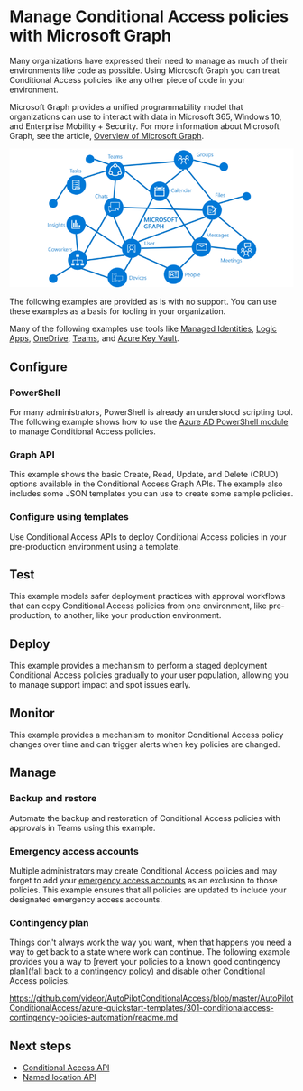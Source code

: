 # Manage Conditional Access policies with Microsoft Graph

Many organizations have expressed their need to manage as much of their environments like code as possible. Using Microsoft Graph you can treat Conditional Access policies like any other piece of code in your environment.

Microsoft Graph provides a unified programmability model that organizations can use to interact with data in Microsoft 365, Windows 10, and Enterprise Mobility + Security. For more information about Microsoft Graph, see the article, [Overview of Microsoft Graph](/graph/overview).

![An image showing the primary resources and relationships that are part of the graph](./media/microsoft-graph.png)

The following examples are provided as is with no support. You can use these examples as a basis for tooling in your organization.

Many of the following examples use tools like [Managed Identities](https://docs.microsoft.com/azure/active-directory/managed-identities-azure-resources/overview), [Logic Apps](https://docs.microsoft.com/azure/logic-apps/logic-apps-overview), [OneDrive](https://www.microsoft.com/microsoft-365/onedrive/online-cloud-storage), [Teams](https://www.microsoft.com/microsoft-365/microsoft-teams/group-chat-software/), and [Azure Key Vault](https://docs.microsoft.com/azure/key-vault/general/overview).

## Configure

### PowerShell

For many administrators, PowerShell is already an understood scripting tool. The following example shows how to use the [Azure AD PowerShell module](https://www.powershellgallery.com/packages/AzureAD) to manage Conditional Access policies.

### Graph API

This example shows the basic Create, Read, Update, and Delete (CRUD) options available in the Conditional Access Graph APIs. The example also includes some JSON templates you can use to create some sample policies.

### Configure using templates

Use Conditional Access APIs to deploy Conditional Access policies in your pre-production environment using a template.

## Test

This example models safer deployment practices with approval workflows that can copy Conditional Access policies from one environment, like pre-production, to another, like your production environment.

## Deploy

This example provides a mechanism to perform a staged deployment Conditional Access policies gradually to your user population, allowing you to manage support impact and spot issues early.

## Monitor

This example provides a mechanism to monitor Conditional Access policy changes over time and can trigger alerts when key policies are changed.

## Manage

### Backup and restore

Automate the backup and restoration of Conditional Access policies with approvals in Teams using this example.

### Emergency access accounts

Multiple administrators may create Conditional Access policies and may forget to add your [emergency access accounts](https://docs.microsoft.com/azure/active-directory/users-groups-roles/directory-emergency-access) as an exclusion to those policies. This example ensures that all policies are updated to include your designated emergency access accounts.

### Contingency plan

Things don't always work the way you want, when that happens you need a way to get back to a state where work can continue. The following example provides you a way to [revert your policies to a known good contingency plan]([fall back to a contingency policy](https://docs.microsoft.com/azure/active-directory/authentication/concept-resilient-controls)) and disable other Conditional Access policies.

https://github.com/videor/AutoPilotConditionalAccess/blob/master/AutoPilotConditionalAccess/azure-quickstart-templates/301-conditionalaccess-contingency-policies-automation/readme.md

## Next steps

- [Conditional Access API](https://docs.microsoft.com/graph/api/resources/conditionalaccesspolicy?view=graph-rest-1.0)
- [Named location API](https://docs.microsoft.com/graph/api/resources/namedlocation?view=graph-rest-1.0)